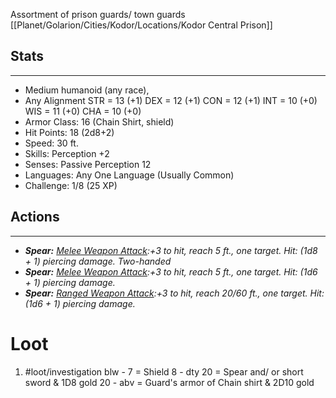 Assortment of prison guards/ town guards
[[Planet/Golarion/Cities/Kodor/Locations/Kodor Central Prison]]

## Stats
---
- Medium humanoid (any race), 
- Any Alignment
	STR = 13 (+1)
	DEX = 12 (+1)
	CON = 12 (+1)
	INT = 10 (+0)
	WIS = 11 (+0)
	CHA = 10 (+0)
-   Armor Class: 16 (Chain Shirt, shield)
-   Hit Points: 18 (2d8+2)
-   Speed: 30 ft.
-   Skills: Perception +2
-   Senses: Passive Perception 12
-   Languages: Any One Language (Usually Common)
-   Challenge: 1/8 (25 XP)

## Actions
---
-   ***Spear:*** *<u>Melee Weapon Attack</u>:+3 to hit, reach 5 ft., one target. _Hit:_ (1d8 + 1) piercing damage. Two-handed*
-   ***Spear:*** *<u>Melee Weapon Attack</u>:+3 to hit, reach 5 ft., one target. _Hit:_ (1d6 + 1) piercing damage.*
-   ***Spear:*** *<u>Ranged Weapon Attack</u>:+3 to hit, reach 20/60 ft., one target. _Hit:_ (1d6 + 1) piercing damage.*

# Loot
1. #loot/investigation 
	blw - 7 = Shield 
	8 - dty 20 = Spear and/ or short sword & 1D8 gold
	20 - abv = Guard's armor of Chain shirt & 2D10 gold